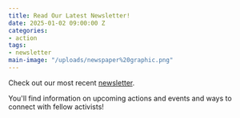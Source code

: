 ```yaml
---
title: Read Our Latest Newsletter!
date: 2025-01-02 09:00:00 Z
categories:
- action
tags:
- newsletter
main-image: "/uploads/newspaper%20graphic.png"
---
```


Check out our most recent [newsletter](https://mailchi.mp/e824e69dc599/2025-1-02-indivisiblelab-newsletter-10348670).

You'll find information on upcoming actions and events and ways to connect with fellow activists! 